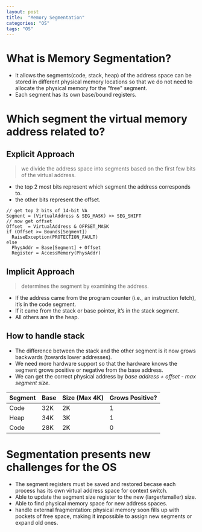```yaml
---
layout: post
title:  "Memory Segmentation"
categories: "OS"
tags: "OS"
---
```


# What is Memory Segmentation?

- It allows the segments(code, stack, heap) of the address space can be stored in different physical memory locations so that we do not need to allocate the physical memory for the "free" segment.
- Each segment has its own base/bound registers.

# Which segment the virtual memory address related to?

## Explicit Approach

> we divide the address space into segments based on the first few bits of the virtual address.

- the top 2 most bits represent which segment the address corresponds to.
- the other bits represent the offset.

```
// get top 2 bits of 14-bit VA
Segment = (VirtualAddress & SEG_MASK) >> SEG_SHIFT
// now get offset
Offset  = VirtualAddress & OFFSET_MASK
if (Offset >= Bounds[Segment])
  RaiseException(PROTECTION_FAULT)
else
  PhysAddr = Base[Segment] + Offset
  Register = AccessMemory(PhysAddr)
```

## Implicit Approach

> determines the segment by examining the address.

- If the address came from the program counter (i.e., an instruction fetch), it’s in the code segment.
- If it came from the stack or base pointer, it’s in the stack segment.
- All others are in the heap.

## How to handle stack

- The difference between the stack and the other segment is it now grows backwards (towards lower addresses).
- We need more hardware support so that the hardware knows the segment grows positive or negative from the base address.
- We can get the correct physical address by *base address + offset - max segment size*.

| Segment         | Base     | Size (Max 4K) | Grows Positive? |
|--------------|-----------|------------|-------------|
| Code      | 32K | 2K       | 1 |
| Heap      | 34K | 3K       | 1 |
| Code      | 28K | 2K       | 0 |

# Segmentation presents new challenges for the OS


- The segment registers must be saved and restored becase each process has its own virtual address space for context switch.
- Able to update the segment size register to the new (larger/smaller) size.
- Able to find physical memory space for new address spaces.
- handle external fragmentation: physical memory soon fills up with pockets of free space, making it impossible to assign new segments or expand old ones.

